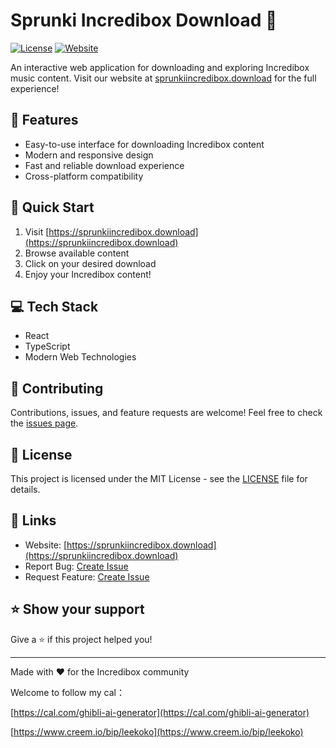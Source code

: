 # Sprunki Incredibox Download 🎵

[![License](https://img.shields.io/badge/license-MIT-blue.svg)](LICENSE)
[![Website](https://img.shields.io/website?url=https%3A%2F%2Fsprunkiincredibox.download)](https://sprunkiincredibox.download)

An interactive web application for downloading and exploring Incredibox music content. Visit our website at [sprunkiincredibox.download](https://sprunkiincredibox.download) for the full experience!

## 🌟 Features

- Easy-to-use interface for downloading Incredibox content
- Modern and responsive design
- Fast and reliable download experience
- Cross-platform compatibility

## 🚀 Quick Start

1. Visit [https://sprunkiincredibox.download](https://sprunkiincredibox.download)
2. Browse available content
3. Click on your desired download
4. Enjoy your Incredibox content!

## 💻 Tech Stack

- React
- TypeScript
- Modern Web Technologies

## 🤝 Contributing

Contributions, issues, and feature requests are welcome! Feel free to check the [issues page](../../issues).

## 📝 License

This project is licensed under the MIT License - see the [LICENSE](LICENSE) file for details.

## 🔗 Links

- Website: [https://sprunkiincredibox.download](https://sprunkiincredibox.download)
- Report Bug: [Create Issue](../../issues)
- Request Feature: [Create Issue](../../issues)

## ⭐ Show your support

Give a ⭐️ if this project helped you!

---

Made with ❤️ for the Incredibox community

Welcome to follow my cal：

[https://cal.com/ghibli-ai-generator](https://cal.com/ghibli-ai-generator)

[https://www.creem.io/bip/leekoko](https://www.creem.io/bip/leekoko)
